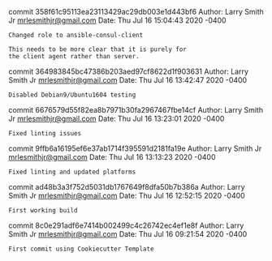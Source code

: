 commit 358f61c95113ea23113429ac29db003e1d443bf6
Author: Larry Smith Jr <mrlesmithjr@gmail.com>
Date:   Thu Jul 16 15:04:43 2020 -0400

    Changed role to ansible-consul-client
    
    This needs to be more clear that it is purely for
    the client agent rather than server.

commit 364983845bc47386b203aed97cf8622d1f903631
Author: Larry Smith Jr <mrlesmithjr@gmail.com>
Date:   Thu Jul 16 13:42:47 2020 -0400

    Disabled Debian9/Ubuntu1604 testing

commit 6676579d55f82ea8b7971b30fa2967467fbe14cf
Author: Larry Smith Jr <mrlesmithjr@gmail.com>
Date:   Thu Jul 16 13:23:01 2020 -0400

    Fixed linting issues

commit 9ffb6a16195ef6e37ab1714f395591d2181fa19e
Author: Larry Smith Jr <mrlesmithjr@gmail.com>
Date:   Thu Jul 16 13:13:23 2020 -0400

    Fixed linting and updated platforms

commit ad48b3a3f752d5031db1767649f8dfa50b7b386a
Author: Larry Smith Jr <mrlesmithjr@gmail.com>
Date:   Thu Jul 16 12:52:15 2020 -0400

    First working build

commit 8c0e291adf6e7414b002499c4c26742ec4ef1e8f
Author: Larry Smith Jr <mrlesmithjr@gmail.com>
Date:   Thu Jul 16 09:21:54 2020 -0400

    First commit using Cookiecutter Template
